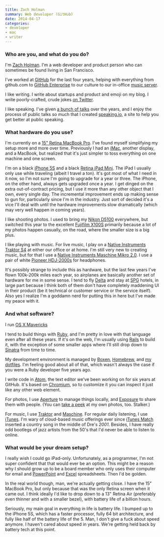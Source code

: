 ```yaml
---
title: Zach Holman
summary: Web developer (GitHub)
date: 2014-04-17
categories:
- developer
- mac
- writer
---
```


### Who are you, and what do you do?

I'm [Zach Holman](http://zachholman.com/ "Zach's website."). I'm a web developer and product person who can sometimes be found living in San Francisco.

I've worked at [GitHub][] for the last four years, helping with everything from github.com to [GitHub Enterprise][github-enterprise] to our culture to our in-office [music server][play].

I like writing. I write about startups and product and emoji on my blog. I write poorly-crafted, crude jokes [on Twitter](https://twitter.com/holman "Zach's Twitter account.").

I like speaking. I've given [a bunch of talks](http://zachholman.com/talks "Zach's list of talks.") over the years, and I enjoy the process of public talks so much that I created [speaking.io](http://speaking.io/ "A site for helping you be a better public speaker."), a site to help you get better at public speaking.

### What hardware do you use?

I'm currently on a [15" Retina MacBook Pro][macbook-pro]. I've found myself simplifying my setup more and more over time. Previously I had an [iMac][], another display, and a MacBook, but realized that it's just simpler to toss everything on one machine and one screen.

I'm on a black [iPhone 5S][iphone-5s] and a black [Retina iPad Mini][ipad-mini-2]. The iPad I usually only use while traveling (albeit I travel a ton). It's got most of what I need in it now, so I'm not sure I'm going to upgrade for a year or three. The iPhone, on the other hand, always gets upgraded once a year. I get dinged on the extra out-of-contract pricing, but I use it more than any other object that I own, every single day. The incremental improvement ends up making sense to gun for, particularly since I'm in the industry. Just sort of decided it's a vice I'll deal with until the hardware improvements slow dramatically (which may very well happen in coming years).

I like shooting photos. I used to bring my [Nikon D5100][d5100] everywhere, but switched this year to the excellent [Fujifilm X100S][x100s] primarily because a lot of my photos happen casually, on the road, where the smaller size is a big plus.

I like playing with music. For live music, I play on a [Native Instruments Traktor S4][traktor-kontrol-s4] at either our office or at home. I'm still very new to creating music, but for that I use a [Native Instruments Maschine Mikro 2.0][maschine-mikro]. I use a pair of white [Pioneer HDJ-2000s][hdj-2000] for headphones.

It's possibly strange to include this as hardware, but the last few years I've flown 100k-200k miles each year, so airplanes are basically another set of hardware for me in some sense. I tend to fly [Delta](https://www.delta.com/ "The Delta website.") and stay at [SPG](http://spg.com/ "The Starwood Hotel website.") hotels, in large part because I think both of them don't have completely maddening UI in their product (be it technical or customer service or the service itself). Also yes I realize I'm a goddamn nerd for putting this in here but I've made my peace with it.

### And what software?

I run [OS X Mavericks][macos]

I tend to build things with [Ruby][], and I'm pretty in love with that language even after all these years. If it's on the web, I'm usually using [Rails][rails] to build it, with the exception of some smaller apps where I'll still drop down to [Sinatra][] from time to time.

My development environment is managed by [Boxen][], [Homebrew][], and [my dotfiles](https://github.com/holman/dotfiles "Zach's dotfiles on GitHub."). I'm feeling good about all of that, which wasn't always the case if you were a Ruby developer five years ago.

I write code in [Atom][], the text editor we've been working on for six years at GitHub. It's based on [Chromium][], so to customize it you can inspect it just like any other web element.

For photos, I use [Aperture][] to manage things locally, and [Exposure][] to share them with people. (You can [take a peek](http://photos.zachholman.com/ "Zach's photos.") at my own photos, too. Stalker.)

For music, I use [Traktor][traktor-pro] and [Maschine][]. For regular daily listening, I use [iTunes][]. I'm wary of cloud-based music offerings ever since [iTunes Match][itunes-match] inserted a country song in the middle of Dre's *2001*. Besides, I have really odd bootlegs of jazz artists from the 50's that I'd never be able to listen to online.

### What would be your dream setup?

I really wish I could go iPad-only. Unfortunately, as a programmer, I'm not super confident that that would ever be an option. This might be a reason why I should grow up to be a board member who only uses their computer for email and [PowerPoint][] and [Excel][] spreadsheets. Then I'd be golden.

In the real world though, man, we're actually getting close. I have the 15" MacBook Pro, but only because that was the only Retina screen when it came out. I think ideally I'd like to drop down to a 13" Retina Air (preferably even thinner and with a smaller bezel), with battery life of a billion hours.

Seriously, my main goal in everything in life is battery life. I bumped up to the iPhone 5S, which has a faster processor, fully 64 bit architecture, and fully like half of the battery life of the 5. Man, I don't give a fuck about speed anymore. I haven't cared about speed in years. We're getting held back by battery tech at this point.

[aperture]: https://en.wikipedia.org/wiki/Aperture_(software) "Photo editing and management software for Mac OS X."
[atom]: https://github.blog/2022-06-08-sunsetting-atom/ "A text editor based on web technology."
[boxen]: https://github.com/boxen/our-boxen/#our-boxen "A developer automation tool."
[chromium]: https://www.chromium.org/ "Open-source builds of the Chrome web browser."
[d5100]: http://web.archive.org/web/20140825020832/http://www.nikonusa.com:80/en/Nikon-Products/Product/dslr-cameras/D5100.html "A 16.2 megapixel DSLR."
[excel]: https://www.microsoft.com/en-us/microsoft-365/excel "A spreadsheet application."
[exposure]: https://exposure.co/ "A photo narrative service."
[github-enterprise]: https://github.com/enterprise "A hosted GitHub for companies."
[github]: https://github.com/ "A Git code repository service."
[hdj-2000]: https://www.pioneerdjusa.com/gear.aspx?product=HDJ-2000 "DJ headphones."
[homebrew]: https://brew.sh/ "Command-line package manager for Mac OS X."
[imac]: https://www.apple.com/imac-24/ "An all-in-one computer."
[ipad-mini-2]: https://en.wikipedia.org/wiki/IPad_Mini_(2nd_generation) "A 7.9 inch tablet device with a Retina screen."
[iphone-5s]: https://en.wikipedia.org/wiki/IPhone_5S "A smartphone."
[itunes-match]: https://support.apple.com/en-us/HT204146 "An online music backup/streaming service."
[itunes]: https://www.apple.com/itunes/ "A jukebox application and online store."
[macbook-pro]: https://www.apple.com/macbook-pro/ "A laptop."
[macos]: https://en.wikipedia.org/wiki/MacOS "An operating system for Mac hardware."
[maschine-mikro]: https://www.native-instruments.com/en/products/maschine/production-systems/maschine-mikro/ "A small tactile sequencer and sampler."
[maschine]: https://www.native-instruments.com/en/products/maschine/production-systems/maschine/ "A tactile sequencer and sampler."
[play]: https://github.com/play/play "An iTunes-powered office music jukebox."
[powerpoint]: https://www.microsoft.com/en-us/microsoft-365/powerpoint "Presentation software."
[rails]: https://rubyonrails.org/ "A Ruby-based web framework."
[ruby]: https://www.ruby-lang.org/en/ "An interpreted scripting language."
[sinatra]: https://sinatrarb.com/ "A lightweight Ruby web framework."
[traktor-kontrol-s4]: https://www.native-instruments.com/en/products/traktor/dj-controllers/traktor-kontrol-s4/ "A hardware/software DJ system."
[traktor-pro]: http://web.archive.org/web/20190506071646/https://www.amazon.com/Native-Instruments-17642-TRAKTOR-PRO/dp/B001JD43Z0 "DJ software."
[x100s]: http://web.archive.org/web/20160225034951/http://www.fujifilm.com:80/products/digital_cameras/x/fujifilm_x100s/ "A 16 megapixel digital camera."
